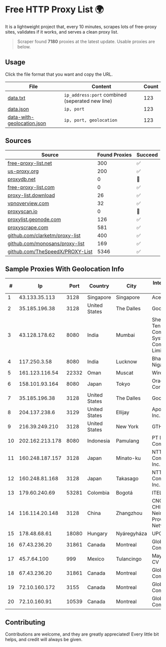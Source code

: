 
# Free HTTP Proxy List 🌍

It is a lightweight project that, every 10 minutes, scrapes lots of free-proxy sites, validates if it works, and serves a clean proxy list.


> Scraper found **7180** proxies at the latest update. Usable proxies are below.

## Usage

Click the file format that you want and copy the URL.


|File|Content|Count|
|----|-------|-----|
|[data.txt](https://raw.githubusercontent.com/themiralay/Proxy-List-World/master/data.txt)|`ip_address:port` combined (seperated new line)|123|
|[data.json](https://raw.githubusercontent.com/themiralay/Proxy-List-World/master/data.json)|`ip, port`|123|
|[data-with-geolocation.json](https://raw.githubusercontent.com/themiralay/Proxy-List-World/master/data-with-geolocation.json)|`ip, port, geolocation`|123|

## Sources

|Source|Found Proxies|Succeed|
|------|-------------|-------|
|[free-proxy-list.net](https://free-proxy-list.net)|300|✅|
|[us-proxy.org](https://www.us-proxy.org)|200|✅|
|[proxydb.net](http://proxydb.net)|0|🚫|
|[free-proxy-list.com](https://free-proxy-list.com/?page=&port=&type%5B%5D=http&type%5B%5D=https&up_time=0&search=Search)|0|✅|
|[proxy-list.download](https://www.proxy-list.download/HTTP)|26|✅|
|[vpnoverview.com](https://vpnoverview.com/privacy/anonymous-browsing/free-proxy-servers)|32|✅|
|[proxyscan.io](https://www.proxyscan.io)|0|🚫|
|[proxylist.geonode.com](https://proxylist.geonode.com/api/proxy-list?limit=300&page=1&sort_by=lastChecked&sort_type=desc&protocols=http,https)|126|✅|
|[proxyscrape.com](https://api.proxyscrape.com/v2/?request=displayproxies&protocol=http&timeout=10000&country=all&ssl=all&anonymity=all)|581|✅|
|[github.com/clarketm/proxy-list](https://raw.githubusercontent.com/clarketm/proxy-list/master/proxy-list-raw.txt)|400|✅|
|[github.com/monosans/proxy-list](https://raw.githubusercontent.com/monosans/proxy-list/main/proxies/http.txt)|169|✅|
|[github.com/TheSpeedX/PROXY-List](https://raw.githubusercontent.com/TheSpeedX/PROXY-List/master/http.txt)|5346|✅|


## Sample Proxies With Geolocation Info

|#|Ip|Port|Country|City|Internet Service Provider|
|-|--|----|-------|----|-------------------------|
|1|43.133.35.113|3128|Singapore|Singapore|Aceville Pte.ltd|
|2|35.185.196.38|3128|United States|The Dalles|Google LLC|
|3|43.128.178.62|8080|India|Mumbai|Shenzhen Tencent Computer Systems Company Limited|
|4|117.250.3.58|8080|India|Lucknow|Bharat Sanchar Nigam Ltd|
|5|161.123.116.54|22332|Oman|Muscat|Wirels Connect|
|6|158.101.93.164|8080|Japan|Tokyo|Oracle Corporation|
|7|35.185.196.38|3128|United States|The Dalles|Google LLC|
|8|204.137.238.6|3129|United States|Ellijay|Apogee Telecom Inc.|
|9|216.39.249.210|3128|United States|New York|GTHost|
|10|202.162.213.178|8080|Indonesia|Pamulang|PT Indonesia Comnets Plus|
|11|160.248.187.157|3128|Japan|Minato-ku|NTT PC Communications, Inc.|
|12|160.248.81.168|3128|Japan|Takasago|NTT PC Communications, Inc.|
|13|179.60.240.69|53281|Colombia|Bogotá|ITELKOM|
|14|116.114.20.148|3128|China|Zhangzhou|CNC Group CHINA169 Neimeng Province Network|
|15|178.48.68.61|18080|Hungary|Nyáregyháza|UPC|
|16|67.43.236.20|31861|Canada|Montreal|GloboTech Communications|
|17|45.7.64.100|999|Mexico|Tulancingo|Maysnet SA De CV|
|18|67.43.236.20|31861|Canada|Montreal|GloboTech Communications|
|19|72.10.160.172|3155|Canada|Montreal|GloboTech Communications|
|20|72.10.160.91|10539|Canada|Montreal|GloboTech Communications|



## Contributing

Contributions are welcome, and they are greatly appreciated! Every
little bit helps, and credit will always be given.

